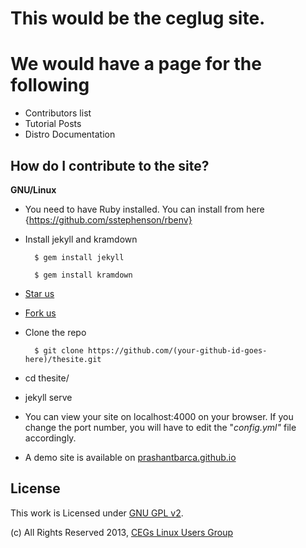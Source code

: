 # This would be the ceglug site. 

# We would have a page for the following
- Contributors list
- Tutorial Posts
- Distro Documentation

How do I contribute to the site? 
-----------

**GNU/Linux**
- You need to have Ruby installed. You can install from here {https://github.com/sstephenson/rbenv} 

- Install jekyll and kramdown

        $ gem install jekyll

        $ gem install kramdown
- [Star us](https://github.com/ceglug/thesite/star)
- [Fork us](https://github.com/ceglug/thesite/fork)
- Clone the repo

        $ git clone https://github.com/(your-github-id-goes-here)/thesite.git

- cd thesite/
- jekyll serve

- You can view your site on localhost:4000 on your browser. If you change the port number, you will have to edit the "_config.yml"_ file accordingly. 

- A demo site is available on [prashantbarca.github.io](http://prashantbarca.github.io/)

License
----
This work is Licensed under [GNU GPL v2](https://raw.github.com/ceglug/thesite/master/LICENSE).

(c) All Rights Reserved 2013, [CEGs Linux Users Group](/)


